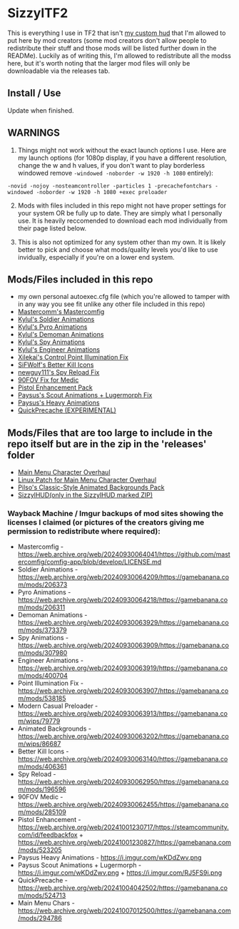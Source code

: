 # SizzylTF2
This is everything I use in TF2 that isn't [my custom hud](https://github.com/Sizzyl/SizzylHUD) that I'm allowed to put here by mod creators
(some mod creators don't allow people to redistribute their stuff and those mods will be listed further down in the READMe).
Luckily as of writing this, I'm allowed to redistribute all the modss here, but it's worth noting that the larger mod files will only be downloadable via the releases tab.

## Install / Use
Update when finished.

## WARNINGS
1. Things might not work without the exact launch options I use.
Here are my launch options (for 1080p display, if you have a different resolution, change the w and h values,
if you don't want to play borderless windowed remove ```-windowed -noborder -w 1920 -h 1080``` entirely):

```-novid -nojoy -nosteamcontroller -particles 1 -precachefontchars -windowed -noborder -w 1920 -h 1080 +exec preloader```

2. Mods with files included in this repo might not have proper settings for your system OR be fully up to date. They are simply what I personally use. It is heavily reccomended to download each mod individually from their page listed below.

3. This is also not optimized for any system other than my own. It is likely better to pick and choose what mods/quality levels you'd like to use invidually, especially if you're on a lower end system.

## Mods/Files included in this repo
- my own personal autoexec.cfg file (which you're allowed to tamper with in any way you see fit unlike any other file included in this repo)
- [Mastercomm's Mastercomfig](https://comfig.app/app/)
- [Kylul's Soldier Animations](https://gamebanana.com/mods/206373)
- [Kylul's Pyro Animations](https://gamebanana.com/mods/206311)
- [Kylul's Demoman Animations](https://gamebanana.com/mods/373379)
- [Kylul's Spy Animations](https://gamebanana.com/mods/307980)
- [Kylul's Engineer Animations](https://gamebanana.com/mods/400704)
- [Xilekai's Control Point Illumination Fix](https://gamebanana.com/mods/538185)
- [SiFWolf's Better Kill Icons](https://gamebanana.com/mods/406361)
- [newguy111's Spy Reload Fix](https://gamebanana.com/mods/196596)
- [90FOV Fix for Medic](https://gamebanana.com/mods/285109)
- [Pistol Enhancement Pack](https://gamebanana.com/mods/523205)
- [Paysus's Scout Animations + Lugermorph Fix](https://gamebanana.com/mods/522553)
- [Paysus's Heavy Animations](https://gamebanana.com/mods/206261)
- [QuickPrecache (EXPERIMENTAL)](https://gamebanana.com/mods/524713)

## Mods/Files that are too large to include in the repo itself but are in the zip in the 'releases' folder
- [Main Menu Character Overhaul](https://gamebanana.com/mods/294786)
- [Linux Patch for Main Menu Character Overhaul](https://gamebanana.com/mods/502532)
- [Pilso's Classic-Style Animated Backgrounds Pack](https://gamebanana.com/wips/86687)
- [SizzylHUD(only in the SizzylHUD marked ZIP)](https://github.com/Sizzyl/SizzylHUD)

### Wayback Machine / Imgur backups of mod sites showing the licenses I claimed (or pictures of the creators giving me permission to redistribute where required):
- Mastercomfig - https://web.archive.org/web/20240930064041/https://github.com/mastercomfig/comfig-app/blob/develop/LICENSE.md
- Soldier Animations - https://web.archive.org/web/20240930064209/https://gamebanana.com/mods/206373
- Pyro Animations - https://web.archive.org/web/20240930064218/https://gamebanana.com/mods/206311
- Demoman Animations - https://web.archive.org/web/20240930063929/https://gamebanana.com/mods/373379
- Spy Animations - https://web.archive.org/web/20240930063909/https://gamebanana.com/mods/307980
- Engineer Animations - https://web.archive.org/web/20240930063919/https://gamebanana.com/mods/400704
- Point Illumination Fix - https://web.archive.org/web/20240930063907/https://gamebanana.com/mods/538185
- Modern Casual Preloader - https://web.archive.org/web/20240930063913/https://gamebanana.com/wips/79779
- Animated Backgrounds - https://web.archive.org/web/20240930063202/https://gamebanana.com/wips/86687
- Better Kill Icons - https://web.archive.org/web/20240930063140/https://gamebanana.com/mods/406361
- Spy Reload - https://web.archive.org/web/20240930062950/https://gamebanana.com/mods/196596
- 90FOV Medic - https://web.archive.org/web/20240930062455/https://gamebanana.com/mods/285109
- Pistol Enhancement - https://web.archive.org/web/20241001230717/https://steamcommunity.com/id/feedbackfox + https://web.archive.org/web/20241001230827/https://gamebanana.com/mods/523205
- Paysus Heavy Animations - https://i.imgur.com/wKDdZwv.png
- Paysus Scout Animations + Lugermorph - https://i.imgur.com/wKDdZwv.png + https://i.imgur.com/RJ5FS9i.png
- QuickPrecache - https://web.archive.org/web/20241004042502/https://gamebanana.com/mods/524713
- Main Menu Chars - https://web.archive.org/web/20241007012500/https://gamebanana.com/mods/294786
